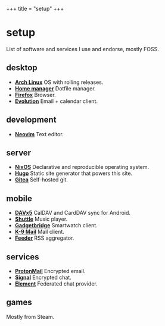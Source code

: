+++
title = "setup"
+++

# setup

List of software and services I use and endorse, mostly FOSS.

## desktop

- [**Arch Linux**](https://archlinux.org/) OS with rolling releases.
- [**Home manager**](https://github.com/nix-community/home-manager) Dotfile manager.
- [**Firefox**](https://www.mozilla.org/firefox) Browser.
- [**Evolution**](https://wiki.gnome.org/Apps/Evolution) Email + calendar client.

## development

- [**Neovim**](https://neovim.io/) Text editor.

## server

- [**NixOS**](https://nixos.org/) Declarative and reproducible operating system.
- [**Hugo**](https://gohugo.io/) Static site generator that powers this site.
- [**Gitea**](https://gitea.io) Self-hosted git.

## mobile

- [**DAVx5**](https://www.davx5.com/) CalDAV and CardDAV sync for Android.
- [**Shuttle**](https://www.shuttlemusicplayer.com/) Music player.
- [**Gadgetbridge**](https://gadgetbridge.org/) Smartwatch client.
- [**K-9 Mail**](https://k9mail.app/) Mail client.
- [**Feeder**](https://f-droid.org/packages/com.nononsenseapps.feeder/) RSS aggregator.

## services

- [**ProtonMail**](https://protonmail.com/) Encrypted email.
- [**Signal**](https://signal.org/) Encrypted chat.
- [**Element**](https://element.io/) Federated chat provider.

## games

Mostly from Steam.
